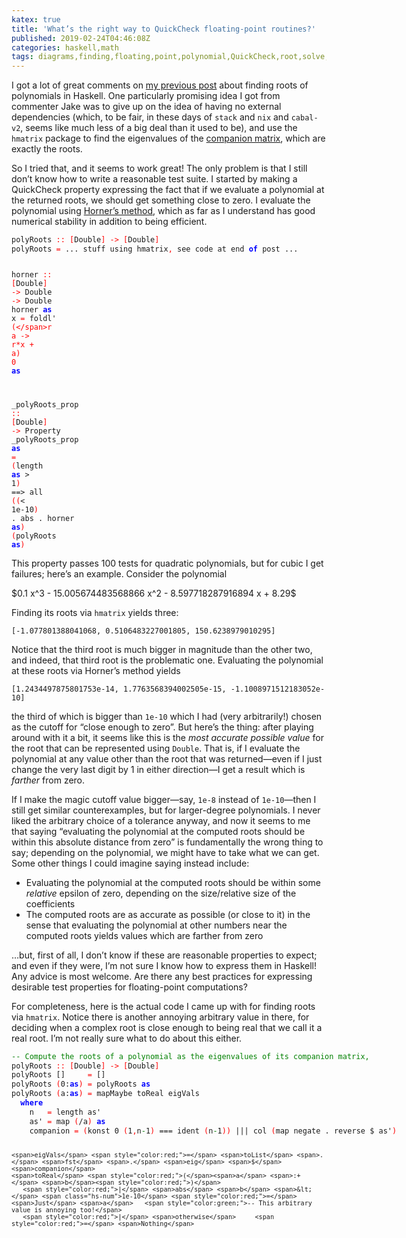 ```yaml
---
katex: true
title: 'What’s the right way to QuickCheck floating-point routines?'
published: 2019-02-24T04:46:08Z
categories: haskell,math
tags: diagrams,finding,floating,point,polynomial,QuickCheck,root,solve,test
---
```


<p>I got a lot of great comments on <a href="https://byorgey.wordpress.com/2019/02/13/finding-roots-of-polynomials-in-haskell/">my previous post</a> about finding roots of polynomials in Haskell. One particularly promising idea I got from commenter Jake was to give up on the idea of having no external dependencies (which, to be fair, in these days of <code>stack</code> and <code>nix</code> and <code>cabal-v2</code>, seems like much less of a big deal than it used to be), and use the <code>hmatrix</code> package to find the eigenvalues of the <a href="https://en.wikipedia.org/wiki/Companion%20matrix">companion matrix</a>, which are exactly the roots.</p>
<p>So I tried that, and it seems to work great! The only problem is that I still don’t know how to write a reasonable test suite. I started by making a QuickCheck property expressing the fact that if we evaluate a polynomial at the returned roots, we should get something close to zero. I evaluate the polynomial using <a href="https://en.wikipedia.org/wiki/Horner%27s_method">Horner’s method</a>, which as far as I understand has good numerical stability in addition to being efficient.</p>
<pre class="sourceCode haskell"><code class="sourceCode haskell"><span>polyRoots</span> <span style="color:red;">::</span> <span style="color:red;">[</span><span>Double</span><span style="color:red;">]</span> <span style="color:red;">-&gt;</span> <span style="color:red;">[</span><span>Double</span><span style="color:red;">]</span>
<span>polyRoots</span> <span style="color:red;">=</span> <span>...</span> <span>stuff</span> <span>using</span> <span>hmatrix</span><span style="color:red;">,</span> <span>see</span> <span>code</span> <span>at</span> <span>end</span> <span style="color:blue;font-weight:bold;">of</span> <span>post</span> <span>...</span>

<span>horner</span> <span style="color:red;">::</span> <span style="color:red;">[</span><span>Double</span><span style="color:red;">]</span> <span style="color:red;">-&gt;</span> <span>Double</span> <span style="color:red;">-&gt;</span> <span>Double</span>
<span>horner</span> <span style="color:blue;font-weight:bold;">as</span> <span>x</span> <span style="color:red;">=</span> <span>foldl'</span> <span style="color:red;">(</span><span style="color:red;">\</span><span>r</span> <span>a</span> <span style="color:red;">-&gt;</span> <span>r</span><span>*</span><span>x</span> <span>+</span> <span>a</span><span style="color:red;">)</span> <span class="hs-num">0</span> <span style="color:blue;font-weight:bold;">as</span>

<span class="hs-sel">_polyRoots_prop</span> <span style="color:red;">::</span> <span style="color:red;">[</span><span>Double</span><span style="color:red;">]</span> <span style="color:red;">-&gt;</span> <span>Property</span>
<span class="hs-sel">_polyRoots_prop</span> <span style="color:blue;font-weight:bold;">as</span> <span style="color:red;">=</span> <span style="color:red;">(</span><span>length</span> <span style="color:blue;font-weight:bold;">as</span> <span>&gt;</span> <span class="hs-num">1</span><span style="color:red;">)</span> <span>==&gt;</span>
  <span>all</span> <span style="color:red;">(</span><span style="color:red;">(</span><span>&lt;</span> <span class="hs-num">1e-10</span><span style="color:red;">)</span> <span>.</span> <span>abs</span> <span>.</span> <span>horner</span> <span style="color:blue;font-weight:bold;">as</span><span style="color:red;">)</span> <span style="color:red;">(</span><span>polyRoots</span> <span style="color:blue;font-weight:bold;">as</span><span style="color:red;">)</span></code></pre>
<p>This property passes 100 tests for quadratic polynomials, but for cubic I get failures; here’s an example. Consider the polynomial</p>
<p>$0.1 x^3 - 15.005674483568866 x^2 - 8.597718287916894 x + 8.29$</p>
<p>Finding its roots via <code>hmatrix</code> yields three:</p>
<p><code>[-1.077801388041068, 0.5106483227001805, 150.6238979010295]</code></p>
<p>Notice that the third root is much bigger in magnitude than the other two, and indeed, that third root is the problematic one. Evaluating the polynomial at these roots via Horner’s method yields</p>
<p><code>[1.2434497875801753e-14, 1.7763568394002505e-15, -1.1008971512183052e-10]</code></p>
<p>the third of which is bigger than <code>1e-10</code> which I had (very arbitrarily!) chosen as the cutoff for “close enough to zero”. But here’s the thing: after playing around with it a bit, it seems like this is the <em>most accurate possible value</em> for the root that can be represented using <code>Double</code>. That is, if I evaluate the polynomial at any value other than the root that was returned—even if I just change the very last digit by 1 in either direction—I get a result which is <em>farther</em> from zero.</p>
<p>If I make the magic cutoff value bigger—say, <code>1e-8</code> instead of <code>1e-10</code>—then I still get similar counterexamples, but for larger-degree polynomials. I never liked the arbitrary choice of a tolerance anyway, and now it seems to me that saying “evaluating the polynomial at the computed roots should be within this absolute distance from zero” is fundamentally the wrong thing to say; depending on the polynomial, we might have to take what we can get. Some other things I could imagine saying instead include:</p>
<ul>
<li>Evaluating the polynomial at the computed roots should be within some <em>relative</em> epsilon of zero, depending on the size/relative size of the coefficients</li>
<li>The computed roots are as accurate as possible (or close to it) in the sense that evaluating the polynomial at other numbers near the computed roots yields values which are farther from zero</li>
</ul>
<p>…but, first of all, I don’t know if these are reasonable properties to expect; and even if they were, I’m not sure I know how to express them in Haskell! Any advice is most welcome. Are there any best practices for expressing desirable test properties for floating-point computations?</p>
<p>For completeness, here is the actual code I came up with for finding roots via <code>hmatrix</code>. Notice there is another annoying arbitrary value in there, for deciding when a complex root is close enough to being real that we call it a real root. I’m not really sure what to do about this either.</p>
<pre class="sourceCode haskell"><code class="sourceCode haskell"><span style="color:green;">-- Compute the roots of a polynomial as the eigenvalues of its companion matrix,</span>
<span>polyRoots</span> <span style="color:red;">::</span> <span style="color:red;">[</span><span>Double</span><span style="color:red;">]</span> <span style="color:red;">-&gt;</span> <span style="color:red;">[</span><span>Double</span><span style="color:red;">]</span>
<span>polyRoots</span> <span>[]</span>     <span style="color:red;">=</span> <span>[]</span>
<span>polyRoots</span> <span style="color:red;">(</span><span class="hs-num">0</span><span>:</span><span style="color:blue;font-weight:bold;">as</span><span style="color:red;">)</span> <span style="color:red;">=</span> <span>polyRoots</span> <span style="color:blue;font-weight:bold;">as</span>
<span>polyRoots</span> <span style="color:red;">(</span><span>a</span><span>:</span><span style="color:blue;font-weight:bold;">as</span><span style="color:red;">)</span> <span style="color:red;">=</span> <span>mapMaybe</span> <span>toReal</span> <span>eigVals</span>
  <span style="color:blue;font-weight:bold;">where</span>
    <span>n</span>   <span style="color:red;">=</span> <span>length</span> <span>as'</span>
    <span>as'</span> <span style="color:red;">=</span> <span>map</span> <span style="color:red;">(</span><span>/</span><span>a</span><span style="color:red;">)</span> <span style="color:blue;font-weight:bold;">as</span>
    <span>companion</span> <span style="color:red;">=</span> <span style="color:red;">(</span><span>konst</span> <span class="hs-num">0</span> <span style="color:red;">(</span><span class="hs-num">1</span><span style="color:red;">,</span><span>n</span><span style="color:green;">-</span><span class="hs-num">1</span><span style="color:red;">)</span> <span>===</span> <span>ident</span> <span style="color:red;">(</span><span>n</span><span style="color:green;">-</span><span class="hs-num">1</span><span style="color:red;">)</span><span style="color:red;">)</span> <span>|||</span> <span>col</span> <span style="color:red;">(</span><span>map</span> <span>negate</span> <span>.</span> <span>reverse</span> <span>$</span> <span>as'</span><span style="color:red;">)</span>

    <span>eigVals</span> <span style="color:red;">=</span> <span>toList</span> <span>.</span> <span>fst</span> <span>.</span> <span>eig</span> <span>$</span> <span>companion</span>
    <span>toReal</span> <span style="color:red;">(</span><span>a</span> <span>:+</span> <span>b</span><span style="color:red;">)</span>
       <span style="color:red;">|</span> <span>abs</span> <span>b</span> <span>&lt;</span> <span class="hs-num">1e-10</span> <span style="color:red;">=</span> <span>Just</span> <span>a</span>   <span style="color:green;">-- This arbitrary value is annoying too!</span>
       <span style="color:red;">|</span> <span>otherwise</span>     <span style="color:red;">=</span> <span>Nothing</span>
</code></pre>

